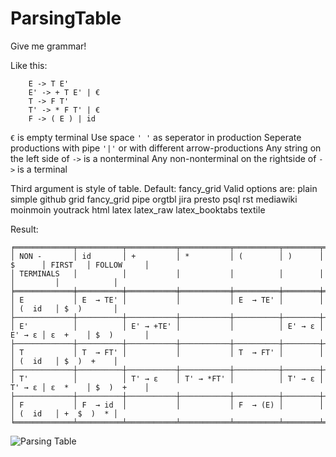 # ParsingTable

Give me grammar!

Like this:

        E -> T E'
        E' -> + T E' | €
        T -> F T'
        T' -> * F T' | €
        F -> ( E ) | id

`€` is empty terminal
Use space `' '` as seperator in production
Seperate productions with pipe `'|'` or with different arrow-productions
Any string on the left side of `->` is a nonterminal
Any non-nonterminal on the rightside of `->` is a terminal

Third argument is style of table. Default: fancy_grid
Valid options are:
plain simple github grid fancy_grid pipe orgtbl jira presto psql rst
mediawiki moinmoin youtrack html latex latex_raw latex_booktabs textile

Result:
```
╒═════════════╤══════════╤═══════════╤═══════════╤══════════╤════════╤════════╤═════════╤════════════╕
│ NON -       │ id       │ +         │ *         │ (        │ )      │ $      │ FIRST   │ FOLLOW     │
│ TERMINALS   │          │           │           │          │        │        │         │            │
╞═════════════╪══════════╪═══════════╪═══════════╪══════════╪════════╪════════╪═════════╪════════════╡
│ E           │ E  → TE' │           │           │ E  → TE' │        │        │ (  id   │ $  )       │
├─────────────┼──────────┼───────────┼───────────┼──────────┼────────┼────────┼─────────┼────────────┤
│ E'          │          │ E' → +TE' │           │          │ E' → ε │ E' → ε │ ε  +    │ $  )       │
├─────────────┼──────────┼───────────┼───────────┼──────────┼────────┼────────┼─────────┼────────────┤
│ T           │ T  → FT' │           │           │ T  → FT' │        │        │ (  id   │ $  )  +    │
├─────────────┼──────────┼───────────┼───────────┼──────────┼────────┼────────┼─────────┼────────────┤
│ T'          │          │ T' → ε    │ T' → *FT' │          │ T' → ε │ T' → ε │ ε  *    │ $  )  +    │
├─────────────┼──────────┼───────────┼───────────┼──────────┼────────┼────────┼─────────┼────────────┤
│ F           │ F  → id  │           │           │ F  → (E) │        │        │ (  id   │ +  $  )  * │
╘═════════════╧══════════╧═══════════╧═══════════╧══════════╧════════╧════════╧═════════╧════════════╛
```

![Parsing Table](https://i.gyazo.com/2c7c0f2e7c0655596976717a8c46c9f0.png)
